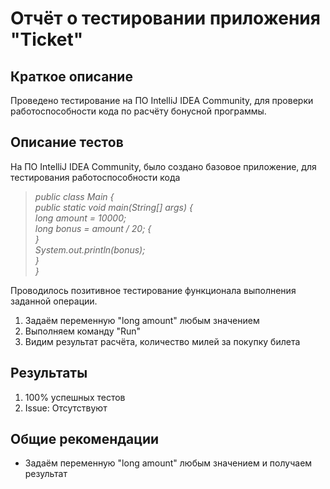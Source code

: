 # Отчёт о тестировании приложения "Ticket"

## Краткое описание
Проведено тестирование на ПО IntelliJ IDEA Community, для проверки работоспособности кода по расчёту бонусной программы.

## Описание тестов
На ПО IntelliJ IDEA Community, было создано базовое приложение, для тестирования работоспособности кода
> <i> public class Main { <br>
    public static void main(String[] args) { <br>
        long amount = 10000; <br>
        long bonus = amount / 20; { <br>
        } <br>
        System.out.println(bonus); <br>
    } <br>
} </i> <br>

Проводилось позитивное тестирование функционала выполнения заданной операции.

1. Задаём переменную "long amount" любым значением
2. Выполняем команду "Run"
3. Видим результат расчёта, количество милей за покупку билета

## Результаты
1. 100% успешных тестов
2. Issue: Отсутствуют

## Общие рекомендации
* Задаём переменную "long amount" любым значением и получаем результат